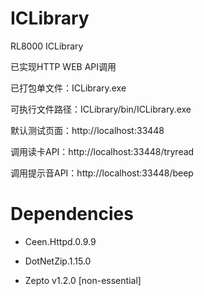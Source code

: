 # ICLibrary
RL8000 ICLibrary

已实现HTTP WEB API调用

已打包单文件：ICLibrary.exe

可执行文件路径：ICLibrary/bin/ICLibrary.exe

默认测试页面：http://localhost:33448

调用读卡API：http://localhost:33448/tryread

调用提示音API：http://localhost:33448/beep

# Dependencies

+ Ceen.Httpd.0.9.9

+ DotNetZip.1.15.0

+ Zepto v1.2.0 [non-essential]